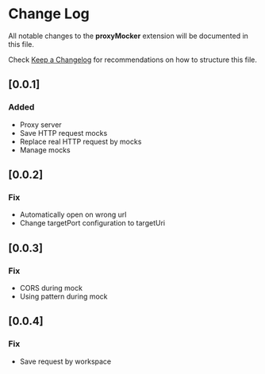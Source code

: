 # Change Log

All notable changes to the **proxyMocker** extension will be documented in this file.

Check [Keep a Changelog](http://keepachangelog.com/) for recommendations on how to structure this file.

## [0.0.1]

### Added

- Proxy server
- Save HTTP request mocks
- Replace real HTTP request by mocks
- Manage mocks

## [0.0.2]

### Fix

- Automatically open on wrong url
- Change targetPort configuration to targetUri

## [0.0.3]

### Fix

- CORS during mock
- Using pattern during mock

## [0.0.4]

### Fix

- Save request by workspace
